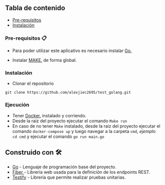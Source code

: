 
## Tabla de contenido

* [Pre-requisitos ](#Pre-requisitos)
* [Instalación](#Instalación)


### Pre-requisitos 📋

* Para poder utilizar este aplicativo es necesario instalar [Go.](https://golang.org/doc/install)

* Instalar [MAKE.](https://www.gnu.org/software/make/) de forma global. 


### Instalación

* Clonar el repositorio

````
git clone https://github.com/alexjiec2695/test_golang.git
````

### Ejecución

* Tener [Docker.](https://www.docker.com/) instalado y corriendo.
* Desde la raiz del proyecto ejecutar el comando `Make run` 
* En caso de no tener ``Make`` instalado, desde la raiz del proyecto ejecutar el comando `docker-compose up` y luego navegar a la carpeta `cmd`, _ejemplo_ `cd cmd` y ejecutar el comando `go run main.go`

## Construido con 🛠️

* [Go](https://golang.org/) - Lenguaje de programación base del proyecto.
* [Fiber ](https://docs.gofiber.io/) - Librería web usada para la definición de los endpoints REST.
* [Testify](https://github.com/stretchr/testify) - Librería que permite realizar pruebas unitarias.
